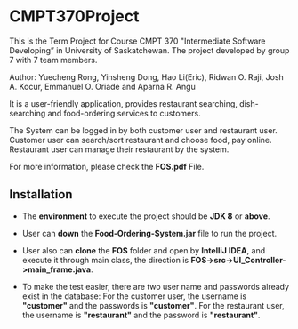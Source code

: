 # CMPT370Project

This is the Term Project for Course CMPT 370 "Intermediate Software Developing” in University of Saskatchewan. The project developed by group 7 with 7 team members.  

Author: Yuecheng Rong, Yinsheng Dong, Hao Li(Eric), Ridwan O. Raji, Josh A. Kocur, Emmanuel O. Oriade and Aparna R. Angu

It is a user-friendly application, provides restaurant searching, dish-searching and food-ordering services to customers.

The System can be logged in by both customer user and restaurant user. Customer user can search/sort restaurant and choose food, pay online. Restaurant user can manage their restaurant by the system.

For more information, please check the **FOS.pdf** File.

## Installation
* The **environment** to execute the project should be **JDK 8** or **above**. 

* User can **down** the **Food-Ordering-System.jar** file to run the project.  
* User also can **clone** the **FOS** folder and open by **IntelliJ IDEA**, and execute it through main class, the direction is **FOS->src->UI_Controller->main_frame.java**.  
* To make the test easier, there are two user name and passwords already exist in the database: For the customer user, the username is **"customer"** and the passwords is **"customer"**. For the restaurant user, the username is **"restaurant"** and the password is **"restaurant"**.